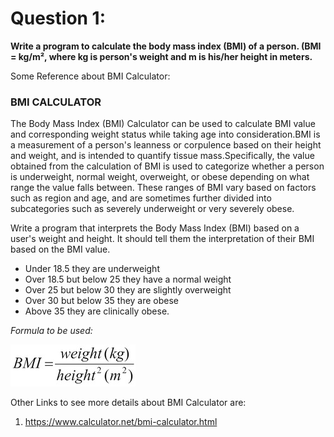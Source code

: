 # Question 1:
**Write a program to calculate the body mass index (BMI) of a person. (BMI = kg/m², where kg is person's weight and m is his/her height in meters.**

Some Reference about BMI Calculator:
### BMI CALCULATOR

The Body Mass Index (BMI) Calculator can be used to calculate BMI value and corresponding weight status while taking age into consideration.BMI is a measurement of a person's leanness or corpulence based on their height and weight, and is intended to quantify tissue mass.Specifically, the value obtained from the calculation of BMI is used to categorize whether a person is underweight, normal weight, overweight, or obese depending on what range the value falls between. These ranges of BMI vary based on factors such as region and age, and are sometimes further divided into subcategories such as severely underweight or very severely obese. 

Write a program that interprets the Body Mass Index (BMI) based on a user's weight and height.
It should tell them the interpretation of their BMI based on the BMI value.

* Under 18.5 they are underweight
* Over 18.5 but below 25 they have a normal weight
* Over 25 but below 30 they are slightly overweight
* Over 30 but below 35 they are obese
* Above 35 they are clinically obese.

 _Formula to be used:_

![BMI+Image+Small](https://github.com/divyanshddn146/Python-Projects/blob/main/BMI%20Calculator/BMI%2BImage%2BSmall%20.jpeg)

Other Links to see more details about BMI Calculator are:
1) https://www.calculator.net/bmi-calculator.html


